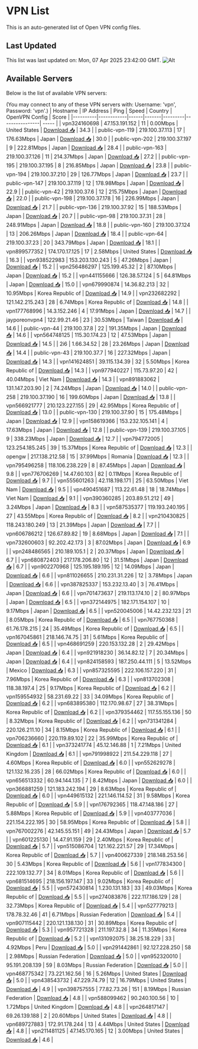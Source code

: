 # VPN List

This is an auto-generated list of Open VPN config files.

## Last Updated

This list was last updated on: Mon, 07 Apr 2025 23:42:00 GMT.
![Alt](https://repobeats.axiom.co/api/embed/186b98318ef1479477931607c1ad7d823f12451f.svg "Repobeats analytics image")

## Available Servers

Below is the list of available VPN servers:

(You may connect to any of these VPN servers with: Username: 'vpn', Password: 'vpn'.)
| Hostname | IP Address | Ping | Speed | Country | OpenVPN Config | Score |
|----------|------------|------|-------|---------|----------------| ----- |
| vpn324160698 | 47.153.191.152 | 11 | 0.00Mbps | United States | [Download 📥](./configs/server_0_US.ovpn) | 34.3 |
| public-vpn-119 | 219.100.37.113 | 17 | 176.63Mbps | Japan | [Download 📥](./configs/server_1_JP.ovpn) | 30.0 |
| public-vpn-202 | 219.100.37.197 | 9 | 222.81Mbps | Japan | [Download 📥](./configs/server_2_JP.ovpn) | 28.4 |
| public-vpn-163 | 219.100.37.126 | 11 | 214.37Mbps | Japan | [Download 📥](./configs/server_3_JP.ovpn) | 27.2 |
| public-vpn-195 | 219.100.37.195 | 8 | 216.85Mbps | Japan | [Download 📥](./configs/server_4_JP.ovpn) | 23.8 |
| public-vpn-194 | 219.100.37.210 | 29 | 126.77Mbps | Japan | [Download 📥](./configs/server_5_JP.ovpn) | 23.7 |
| public-vpn-147 | 219.100.37.119 | 12 | 178.98Mbps | Japan | [Download 📥](./configs/server_6_JP.ovpn) | 22.9 |
| public-vpn-42 | 219.100.37.6 | 12 | 215.75Mbps | Japan | [Download 📥](./configs/server_7_JP.ovpn) | 22.0 |
| public-vpn-198 | 219.100.37.178 | 16 | 226.99Mbps | Japan | [Download 📥](./configs/server_8_JP.ovpn) | 21.7 |
| public-vpn-136 | 219.100.37.92 | 15 | 188.53Mbps | Japan | [Download 📥](./configs/server_9_JP.ovpn) | 20.7 |
| public-vpn-98 | 219.100.37.31 | 28 | 248.91Mbps | Japan | [Download 📥](./configs/server_10_JP.ovpn) | 18.8 |
| public-vpn-160 | 219.100.37.124 | 13 | 206.26Mbps | Japan | [Download 📥](./configs/server_11_JP.ovpn) | 18.4 |
| public-vpn-64 | 219.100.37.23 | 20 | 343.79Mbps | Japan | [Download 📥](./configs/server_12_JP.ovpn) | 18.1 |
| vpn899577352 | 174.170.17.125 | 17 | 2.58Mbps | United States | [Download 📥](./configs/server_13_US.ovpn) | 16.3 |
| vpn938522983 | 153.203.130.243 | 5 | 47.26Mbps | Japan | [Download 📥](./configs/server_14_JP.ovpn) | 15.2 |
| vpn256486297 | 125.199.45.32 | 2 | 87.10Mbps | Japan | [Download 📥](./configs/server_15_JP.ovpn) | 15.2 |
| vpn441155666 | 126.38.57.124 | 5 | 64.81Mbps | Japan | [Download 📥](./configs/server_16_JP.ovpn) | 15.0 |
| vpn679990874 | 14.36.82.213 | 32 | 10.95Mbps | Korea Republic of | [Download 📥](./configs/server_17_KR.ovpn) | 14.9 |
| vpn232682292 | 121.142.215.243 | 28 | 6.74Mbps | Korea Republic of | [Download 📥](./configs/server_18_KR.ovpn) | 14.8 |
| vpn177768996 | 14.3.152.246 | 4 | 17.91Mbps | Japan | [Download 📥](./configs/server_19_JP.ovpn) | 14.7 |
| jayporeonvpn4 | 122.99.21.46 | 23 | 30.53Mbps | Taiwan | [Download 📥](./configs/server_20_TW.ovpn) | 14.6 |
| public-vpn-44 | 219.100.37.8 | 22 | 191.35Mbps | Japan | [Download 📥](./configs/server_21_JP.ovpn) | 14.6 |
| vpn564748125 | 115.30.174.23 | 12 | 47.53Mbps | Japan | [Download 📥](./configs/server_22_JP.ovpn) | 14.5 |
| 2i6 | 1.66.34.52 | 28 | 23.26Mbps | Japan | [Download 📥](./configs/server_23_JP.ovpn) | 14.4 |
| public-vpn-43 | 219.100.37.7 | 16 | 227.32Mbps | Japan | [Download 📥](./configs/server_24_JP.ovpn) | 14.3 |
| vpn141624851 | 39.115.134.39 | 32 | 5.50Mbps | Korea Republic of | [Download 📥](./configs/server_25_KR.ovpn) | 14.3 |
| vpn977940227 | 115.73.97.20 | 42 | 40.04Mbps | Viet Nam | [Download 📥](./configs/server_26_VN.ovpn) | 14.3 |
| vpn891883062 | 131.147.203.90 | 2 | 74.24Mbps | Japan | [Download 📥](./configs/server_27_JP.ovpn) | 14.0 |
| public-vpn-258 | 219.100.37.190 | 16 | 199.60Mbps | Japan | [Download 📥](./configs/server_28_JP.ovpn) | 13.8 |
| vpn566921777 | 210.123.227.155 | 29 | 42.95Mbps | Korea Republic of | [Download 📥](./configs/server_29_KR.ovpn) | 13.0 |
| public-vpn-130 | 219.100.37.90 | 15 | 175.48Mbps | Japan | [Download 📥](./configs/server_30_JP.ovpn) | 12.9 |
| vpn158619366 | 153.232.105.141 | 4 | 17.63Mbps | Japan | [Download 📥](./configs/server_31_JP.ovpn) | 12.8 |
| public-vpn-139 | 219.100.37.105 | 9 | 338.23Mbps | Japan | [Download 📥](./configs/server_32_JP.ovpn) | 12.7 |
| vpn794772005 | 123.254.185.245 | 39 | 15.37Mbps | Korea Republic of | [Download 📥](./configs/server_33_KR.ovpn) | 12.3 |
| opengw | 217.138.212.58 | 15 | 37.99Mbps | Romania | [Download 📥](./configs/server_34_RO.ovpn) | 12.3 |
| vpn795496258 | 118.106.238.229 | 8 | 87.45Mbps | Japan | [Download 📥](./configs/server_35_JP.ovpn) | 9.8 |
| vpn776706269 | 14.47.60.103 | 82 | 0.11Mbps | Korea Republic of | [Download 📥](./configs/server_36_KR.ovpn) | 9.7 |
| vpn555601263 | 42.118.198.171 | 25 | 63.50Mbps | Viet Nam | [Download 📥](./configs/server_37_VN.ovpn) | 9.5 |
| vpn490451687 | 113.22.61.48 | 18 | 18.74Mbps | Viet Nam | [Download 📥](./configs/server_38_VN.ovpn) | 9.1 |
| vpn390360285 | 203.89.51.212 | 49 | 3.24Mbps | Japan | [Download 📥](./configs/server_39_JP.ovpn) | 8.3 |
| vpn587535377 | 119.193.240.195 | 27 | 43.55Mbps | Korea Republic of | [Download 📥](./configs/server_40_KR.ovpn) | 8.2 |
| vpn210430825 | 118.243.180.249 | 13 | 21.39Mbps | Japan | [Download 📥](./configs/server_41_JP.ovpn) | 7.7 |
| vpn606786212 | 126.67.89.82 | 19 | 8.68Mbps | Japan | [Download 📥](./configs/server_42_JP.ovpn) | 7.1 |
| vpn732600603 | 92.202.42.173 | 3 | 87.02Mbps | Japan | [Download 📥](./configs/server_43_JP.ovpn) | 6.9 |
| vpn248486565 | 210.189.105.1 | 2 | 20.37Mbps | Japan | [Download 📥](./configs/server_44_JP.ovpn) | 6.7 |
| vpn680872403 | 217.178.206.80 | 12 | 31.51Mbps | Japan | [Download 📥](./configs/server_45_JP.ovpn) | 6.7 |
| vpn902270968 | 125.195.189.195 | 12 | 14.09Mbps | Japan | [Download 📥](./configs/server_46_JP.ovpn) | 6.6 |
| vpn811026655 | 210.231.31.226 | 12 | 3.78Mbps | Japan | [Download 📥](./configs/server_47_JP.ovpn) | 6.6 |
| vpn387825337 | 153.232.13.40 | 3 | 76.41Mbps | Japan | [Download 📥](./configs/server_48_JP.ovpn) | 6.6 |
| vpn701473637 | 219.113.174.10 | 2 | 80.97Mbps | Japan | [Download 📥](./configs/server_49_JP.ovpn) | 6.5 |
| vpn372144975 | 182.171.154.107 | 10 | 9.17Mbps | Japan | [Download 📥](./configs/server_50_JP.ovpn) | 6.5 |
| vpn520045006 | 14.42.232.123 | 21 | 8.05Mbps | Korea Republic of | [Download 📥](./configs/server_51_KR.ovpn) | 6.5 |
| vpn767750368 | 61.76.178.215 | 24 | 35.49Mbps | Korea Republic of | [Download 📥](./configs/server_52_KR.ovpn) | 6.5 |
| vpn167045861 | 218.146.74.75 | 31 | 5.61Mbps | Korea Republic of | [Download 📥](./configs/server_53_KR.ovpn) | 6.5 |
| vpn468691259 | 220.153.132.28 | 2 | 29.42Mbps | Japan | [Download 📥](./configs/server_54_JP.ovpn) | 6.4 |
| vpn921918230 | 36.14.82.12 | 7 | 20.34Mbps | Japan | [Download 📥](./configs/server_55_JP.ovpn) | 6.4 |
| vpn824158593 | 187.250.44.111 | 5 | 13.52Mbps | Mexico | [Download 📥](./configs/server_56_MX.ovpn) | 6.3 |
| vpn857325595 | 222.106.157.220 | 31 | 7.96Mbps | Korea Republic of | [Download 📥](./configs/server_57_KR.ovpn) | 6.3 |
| vpn813702308 | 118.38.197.4 | 25 | 9.17Mbps | Korea Republic of | [Download 📥](./configs/server_58_KR.ovpn) | 6.2 |
| vpn159554932 | 58.231.69.22 | 33 | 34.09Mbps | Korea Republic of | [Download 📥](./configs/server_59_KR.ovpn) | 6.2 |
| vpn683895380 | 112.170.98.67 | 27 | 38.31Mbps | Korea Republic of | [Download 📥](./configs/server_60_KR.ovpn) | 6.2 |
| vpn379354462 | 117.55.155.136 | 50 | 8.32Mbps | Korea Republic of | [Download 📥](./configs/server_61_KR.ovpn) | 6.2 |
| vpn731341284 | 220.126.211.10 | 34 | 8.15Mbps | Korea Republic of | [Download 📥](./configs/server_62_KR.ovpn) | 6.1 |
| vpn706236660 | 220.119.89.102 | 22 | 35.99Mbps | Korea Republic of | [Download 📥](./configs/server_63_KR.ovpn) | 6.1 |
| vpn373241774 | 45.12.146.88 | 1 | 7.21Mbps | United Kingdom | [Download 📥](./configs/server_64_GB.ovpn) | 6.1 |
| vpn791998922 | 211.54.229.118 | 27 | 4.60Mbps | Korea Republic of | [Download 📥](./configs/server_65_KR.ovpn) | 6.0 |
| vpn552629278 | 121.132.16.235 | 28 | 66.02Mbps | Korea Republic of | [Download 📥](./configs/server_66_KR.ovpn) | 6.0 |
| vpn656513332 | 60.94.144.135 | 7 | 8.42Mbps | Japan | [Download 📥](./configs/server_67_JP.ovpn) | 6.0 |
| vpn366881259 | 121.183.242.194 | 29 | 8.63Mbps | Korea Republic of | [Download 📥](./configs/server_68_KR.ovpn) | 6.0 |
| vpn449615132 | 221.146.114.52 | 31 | 9.58Mbps | Korea Republic of | [Download 📥](./configs/server_69_KR.ovpn) | 5.9 |
| vpn176792365 | 118.47.148.186 | 27 | 5.88Mbps | Korea Republic of | [Download 📥](./configs/server_70_KR.ovpn) | 5.9 |
| vpn403777036 | 221.154.222.195 | 30 | 58.95Mbps | Korea Republic of | [Download 📥](./configs/server_71_KR.ovpn) | 5.8 |
| vpn767002276 | 42.145.55.151 | 49 | 24.43Mbps | Japan | [Download 📥](./configs/server_72_JP.ovpn) | 5.7 |
| vpn601225130 | 14.47.91.159 | 29 | 2.40Mbps | Korea Republic of | [Download 📥](./configs/server_73_KR.ovpn) | 5.7 |
| vpn515086704 | 121.162.221.57 | 29 | 17.34Mbps | Korea Republic of | [Download 📥](./configs/server_74_KR.ovpn) | 5.7 |
| vpn400627339 | 218.148.253.56 | 30 | 5.43Mbps | Korea Republic of | [Download 📥](./configs/server_75_KR.ovpn) | 5.6 |
| vpn177834300 | 222.109.132.77 | 34 | 8.01Mbps | Korea Republic of | [Download 📥](./configs/server_76_KR.ovpn) | 5.6 |
| vpn681514695 | 218.156.197.147 | 33 | 9.02Mbps | Korea Republic of | [Download 📥](./configs/server_77_KR.ovpn) | 5.5 |
| vpn572430814 | 1.230.131.183 | 33 | 49.03Mbps | Korea Republic of | [Download 📥](./configs/server_78_KR.ovpn) | 5.5 |
| vpn274083876 | 222.117.186.129 | 28 | 32.73Mbps | Korea Republic of | [Download 📥](./configs/server_79_KR.ovpn) | 5.4 |
| vpn527779213 | 178.78.32.46 | 41 | 6.71Mbps | Russian Federation | [Download 📥](./configs/server_80_RU.ovpn) | 5.4 |
| vpn907115442 | 220.121.138.130 | 31 | 30.89Mbps | Korea Republic of | [Download 📥](./configs/server_81_KR.ovpn) | 5.3 |
| vpn957721328 | 211.197.32.8 | 34 | 11.35Mbps | Korea Republic of | [Download 📥](./configs/server_82_KR.ovpn) | 5.2 |
| vpn131092075 | 38.25.18.229 | 33 | 4.92Mbps | Peru | [Download 📥](./configs/server_83_PE.ovpn) | 5.0 |
| vpn291442861 | 92.127.228.250 | 58 | 2.98Mbps | Russian Federation | [Download 📥](./configs/server_84_RU.ovpn) | 5.0 |
| vpn952320010 | 95.191.208.139 | 59 | 8.03Mbps | Russian Federation | [Download 📥](./configs/server_85_RU.ovpn) | 5.0 |
| vpn468775342 | 73.221.162.56 | 16 | 5.26Mbps | United States | [Download 📥](./configs/server_86_US.ovpn) | 5.0 |
| vpn438543732 | 47.229.74.79 | 12 | 16.79Mbps | United States | [Download 📥](./configs/server_87_US.ovpn) | 4.9 |
| vpn398757555 | 77.82.73.26 | 151 | 8.19Mbps | Russian Federation | [Download 📥](./configs/server_88_RU.ovpn) | 4.8 |
| vpn588099462 | 90.240.100.56 | 10 | 1.72Mbps | United Kingdom | [Download 📥](./configs/server_89_GB.ovpn) | 4.8 |
| vpn264817147 | 69.26.139.188 | 2 | 20.60Mbps | United States | [Download 📥](./configs/server_90_US.ovpn) | 4.8 |
| vpn689727883 | 172.91.178.244 | 13 | 4.44Mbps | United States | [Download 📥](./configs/server_91_US.ovpn) | 4.8 |
| vpn211481125 | 47.145.170.165 | 12 | 3.00Mbps | United States | [Download 📥](./configs/server_92_US.ovpn) | 4.6 |
